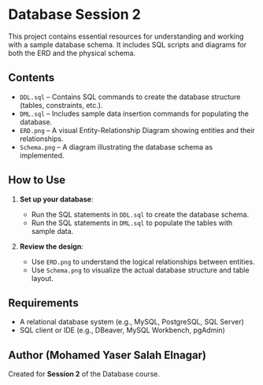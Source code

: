 # Database Session 2

This project contains essential resources for understanding and working with a sample database schema. It includes SQL scripts and diagrams for both the ERD and the physical schema.

## Contents

- `DDL.sql` – Contains SQL commands to create the database structure (tables, constraints, etc.).
- `DML.sql` – Includes sample data insertion commands for populating the database.
- `ERD.png` – A visual Entity-Relationship Diagram showing entities and their relationships.
- `Schema.png` – A diagram illustrating the database schema as implemented.

## How to Use

1. **Set up your database**:
   - Run the SQL statements in `DDL.sql` to create the database schema.
   - Run the SQL statements in `DML.sql` to populate the tables with sample data.

2. **Review the design**:
   - Use `ERD.png` to understand the logical relationships between entities.
   - Use `Schema.png` to visualize the actual database structure and table layout.

## Requirements

- A relational database system (e.g., MySQL, PostgreSQL, SQL Server)
- SQL client or IDE (e.g., DBeaver, MySQL Workbench, pgAdmin)

## Author (Mohamed Yaser Salah Elnagar)

Created for **Session 2** of the Database course.